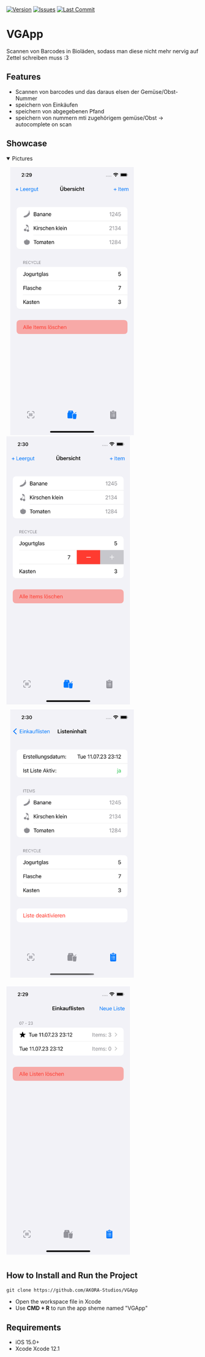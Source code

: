 [![Version](https://img.shields.io/github/v/release/AKORA-Studios/VGApp?color=60CE62&label=Version&style=for-the-badge)](https://img.shields.io/github/last-commit/AKORA-Studios/VGApp/main)
[![Issues](https://img.shields.io/github/issues/AKORA-Studios/VGApp?color=60CE62&label=Issues&style=for-the-badge)](https://img.shields.io/github/last-commit/AKORA-Studios/VGApp/main)
[![Last Commit](https://img.shields.io/github/last-commit/AKORA-Studios/VGApp/main?color=60CE62&label=lastcommit&style=for-the-badge)](https://img.shields.io/github/last-commit/AKORA-Studios/VGApp/main)

# VGApp

Scannen von Barcodes in Bioläden, sodass man diese nicht mehr nervig auf Zettel schreiben muss :3

## Features
- Scannen von barcodes und das daraus elsen der Gemüse/Obst-Nummer
- speichern von Einkäufen
- speichern von abgegebenen Pfand
- speichern von nummern mti zugehörigem gemüse/Obst -> autocomplete on scan

## Showcase

<details open>
  <summary>Pictures</summary>

<p>
<img src="./ShowcaseImages/ItemList.png" height="700" width="323" hspace="10"/>
<img src="./ShowcaseImages/ItemList_swipe.png"  height="700" width="323"/>

<img src="./ShowcaseImages/ListDetail.png"  height="700" width="323" hspace="10" vspace="10"/>
<img src="./ShowcaseImages/ListOverview.png"  height="700" width="323" vspace="10"/>
</p>
</details>


## How to Install and Run the Project

```
git clone https://github.com/AKORA-Studios/VGApp
```

- Open the workspace file in Xcode
- Use **CMD + R** to run the app sheme named "VGApp"

## Requirements

- iOS 15.0+
- Xcode Xcode 12.1
